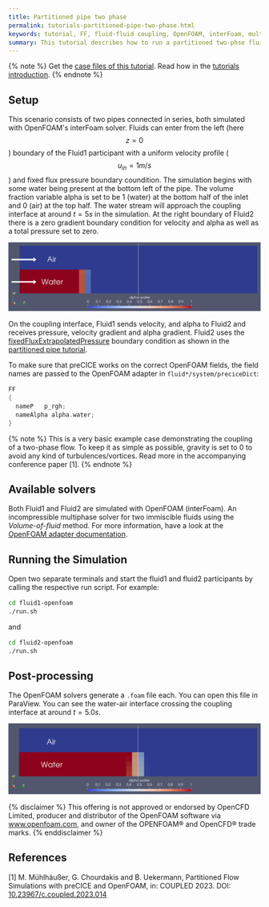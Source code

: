 ```yaml
---
title: Partitioned pipe two phase
permalink: tutorials-partitioned-pipe-two-phase.html
keywords: tutorial, FF, fluid-fluid coupling, OpenFOAM, interFoam, multiphase
summary: This tutorial describes how to run a partitioned two-phse fluid simulation using preCICE.
---
```


{% note %}
Get the [case files of this tutorial](https://github.com/precice/tutorials/tree/master/partitioned-pipe-two-phase). Read how in the [tutorials introduction](https://www.precice.org/tutorials.html).
{% endnote %}

## Setup

This scenario consists of two pipes connected in series, both simulated with OpenFOAM's interFoam solver. Fluids can enter from the left (here $$ z=0 $$) boundary of the Fluid1 participant with a uniform velocity profile ($$ u_{in} = 1 m/s $$) and fixed flux pressure boundary coundition.
The simulation begins with some water being present at the bottom left of the pipe. The volume fraction variable alpha is set to be 1 (water) at the bottom half of the inlet and 0 (air) at the top half. The water stream will approach the coupling interface at around $t=5s$ in the simulation.
At the right boundary of Fluid2 there is a zero gradient boundary condition for velocity and alpha as well as a total pressure set to zero.

![two-phase-setup](images/tutorials-partitioned-pipe-two-phase-setup.png)

On the coupling interface, Fluid1 sends velocity, and alpha to Fluid2 and receives pressure, velocity gradient and alpha gradient. Fluid2 uses the [fixedFluxExtrapolatedPressure](https://www.openfoam.com/documentation/guides/v2112/api/classFoam_1_1fixedFluxExtrapolatedPressureFvPatchScalarField.html) boundary condition as shown in the [partitioned pipe tutorial](https://precice.org/tutorials-partitioned-pipe.html).

To make sure that preCICE works on the correct OpenFOAM fields, the field names are passed to the OpenFOAM adapter in `fluid*/system/preciceDict`:

```CPP
FF
{
  nameP   p_rgh;
  nameAlpha alpha.water;
}
```

{% note %}
This is a very basic example case demonstrating the coupling of a two-phase flow. To keep it as simple as possible, gravity is set to $0$ to avoid any kind of turbulences/vortices. Read more in the accompanying conference paper [1].
{% endnote %}

## Available solvers

Both Fluid1 and Fluid2 are simulated with OpenFOAM (interFoam). An incompressible multiphase solver for two immiscible fluids using the *Volume-of-fluid* method. For more information, have a look at the [OpenFOAM adapter documentation](https://www.precice.org/adapter-openfoam-overview.html).

## Running the Simulation

Open two separate terminals and start the fluid1 and fluid2 participants by calling the respective run script. For example:

```bash
cd fluid1-openfoam
./run.sh
```

and

```bash
cd fluid2-openfoam
./run.sh
```

## Post-processing

The OpenFOAM solvers generate a `.foam` file each. You can open this file in ParaView.
You can see the water-air interface crossing the coupling interface at around $t=5.0s$.

![result](images/tutorials-partitioned-pipe-two-phase-result.png)

{% disclaimer %}
This offering is not approved or endorsed by OpenCFD Limited, producer and distributor of the OpenFOAM software via www.openfoam.com, and owner of the OPENFOAM®  and OpenCFD®  trade marks.
{% enddisclaimer %}

## References

[1] M. Mühlhäußer, G. Chourdakis and B. Uekermann, Partitioned Flow Simulations with preCICE and OpenFOAM, in: COUPLED 2023. DOI: [10.23967/c.coupled.2023.014](https://doi.org/10.23967/c.coupled.2023.014)
